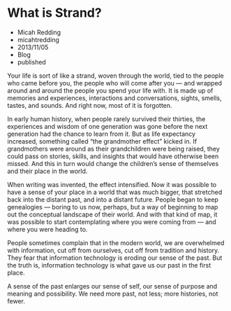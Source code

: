 # What is Strand?
- Micah Redding
- micahtredding
- 2013/11/05
- Blog
- published
 
Your life is sort of like a strand, woven through the world, tied to the people who came before you, the people who will come after you — and wrapped around and around the people you spend your life with. It is made up of memories and experiences, interactions and conversations, sights, smells, tastes, and sounds. And right now, most of it is forgotten.

In early human history, when people rarely survived their thirties, the experiences and wisdom of one generation was gone before the next generation had the chance to learn from it. But as life expectancy increased, something called “the grandmother effect” kicked in. If grandmothers were around as their grandchildren were being raised, they could pass on stories, skills, and insights that would have otherwise been missed. And this in turn would change the children’s sense of themselves and their place in the world.

When writing was invented, the effect intensified. Now it was possible to have a sense of your place in a world that was much bigger, that stretched back into the distant past, and into a distant future. People began to keep genealogies — boring to us now, perhaps, but a way of beginning to map out the conceptual landscape of their world. And with that kind of map, it was possible to start contemplating where you were coming from — and where you were heading to.

People sometimes complain that in the modern world, we are overwhelmed with information, cut off from ourselves, cut off from tradition and history. They fear that information technology is eroding our sense of the past. But the truth is, information technology is what gave us our past in the first place.

A sense of the past enlarges our sense of self, our sense of purpose and meaning and possibility. We need more past, not less; more histories, not fewer.